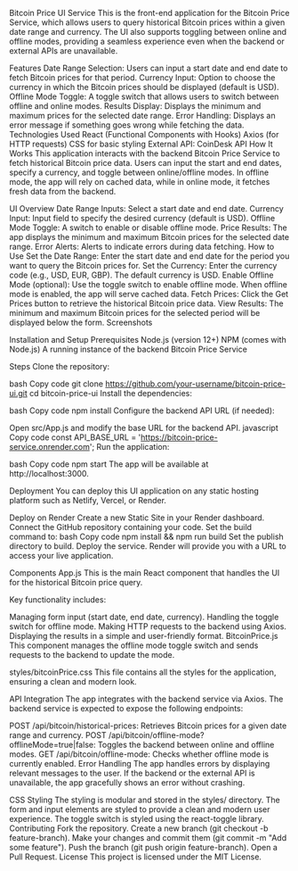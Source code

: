 Bitcoin Price UI Service
This is the front-end application for the Bitcoin Price Service, which allows users to query historical Bitcoin prices within a given date range and currency. The UI also supports toggling between online and offline modes, providing a seamless experience even when the backend or external APIs are unavailable.

Features
Date Range Selection: Users can input a start date and end date to fetch Bitcoin prices for that period.
Currency Input: Option to choose the currency in which the Bitcoin prices should be displayed (default is USD).
Offline Mode Toggle: A toggle switch that allows users to switch between offline and online modes.
Results Display: Displays the minimum and maximum prices for the selected date range.
Error Handling: Displays an error message if something goes wrong while fetching the data.
Technologies Used
React (Functional Components with Hooks)
Axios (for HTTP requests)
CSS for basic styling
External API: CoinDesk API
How It Works
This application interacts with the backend Bitcoin Price Service to fetch historical Bitcoin price data. Users can input the start and end dates, specify a currency, and toggle between online/offline modes. In offline mode, the app will rely on cached data, while in online mode, it fetches fresh data from the backend.

UI Overview
Date Range Inputs: Select a start date and end date.
Currency Input: Input field to specify the desired currency (default is USD).
Offline Mode Toggle: A switch to enable or disable offline mode.
Price Results: The app displays the minimum and maximum Bitcoin prices for the selected date range.
Error Alerts: Alerts to indicate errors during data fetching.
How to Use
Set the Date Range: Enter the start date and end date for the period you want to query the Bitcoin prices for.
Set the Currency: Enter the currency code (e.g., USD, EUR, GBP). The default currency is USD.
Enable Offline Mode (optional): Use the toggle switch to enable offline mode. When offline mode is enabled, the app will serve cached data.
Fetch Prices: Click the Get Prices button to retrieve the historical Bitcoin price data.
View Results: The minimum and maximum Bitcoin prices for the selected period will be displayed below the form.
Screenshots

Installation and Setup
Prerequisites
Node.js (version 12+)
NPM (comes with Node.js)
A running instance of the backend Bitcoin Price Service


Steps
Clone the repository:

bash
Copy code
git clone https://github.com/your-username/bitcoin-price-ui.git
cd bitcoin-price-ui
Install the dependencies:

bash
Copy code
npm install
Configure the backend API URL (if needed):

Open src/App.js and modify the base URL for the backend API.
javascript
Copy code
const API_BASE_URL = 'https://bitcoin-price-service.onrender.com';
Run the application:

bash
Copy code
npm start
The app will be available at http://localhost:3000.

Deployment
You can deploy this UI application on any static hosting platform such as Netlify, Vercel, or Render.

Deploy on Render
Create a new Static Site in your Render dashboard.
Connect the GitHub repository containing your code.
Set the build command to:
bash
Copy code
npm install && npm run build
Set the publish directory to build.
Deploy the service. Render will provide you with a URL to access your live application.


Components
App.js
This is the main React component that handles the UI for the historical Bitcoin price query.

Key functionality includes:

Managing form input (start date, end date, currency).
Handling the toggle switch for offline mode.
Making HTTP requests to the backend using Axios.
Displaying the results in a simple and user-friendly format.
BitcoinPrice.js
This component manages the offline mode toggle switch and sends requests to the backend to update the mode.

styles/bitcoinPrice.css
This file contains all the styles for the application, ensuring a clean and modern look.

API Integration
The app integrates with the backend service via Axios. The backend service is expected to expose the following endpoints:

POST /api/bitcoin/historical-prices: Retrieves Bitcoin prices for a given date range and currency.
POST /api/bitcoin/offline-mode?offlineMode=true|false: Toggles the backend between online and offline modes.
GET /api/bitcoin/offline-mode: Checks whether offline mode is currently enabled.
Error Handling
The app handles errors by displaying relevant messages to the user. If the backend or the external API is unavailable, the app gracefully shows an error without crashing.

CSS Styling
The styling is modular and stored in the styles/ directory.
The form and input elements are styled to provide a clean and modern user experience.
The toggle switch is styled using the react-toggle library.
Contributing
Fork the repository.
Create a new branch (git checkout -b feature-branch).
Make your changes and commit them (git commit -m "Add some feature").
Push the branch (git push origin feature-branch).
Open a Pull Request.
License
This project is licensed under the MIT License.